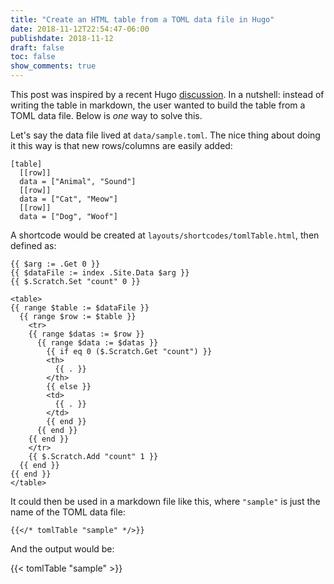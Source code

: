 ```yaml
---
title: "Create an HTML table from a TOML data file in Hugo"
date: 2018-11-12T22:54:47-06:00
publishdate: 2018-11-12
draft: false
toc: false
show_comments: true
---
```


This post was inspired by a recent Hugo [discussion](https://discourse.gohugo.io/t/how-to-create-tables-more-simpler-without-markdown/15254). In a nutshell: instead of writing the table in markdown, the user wanted to build the table from a TOML data file. Below is _one_ way to solve this. 

Let's say the data file lived at `data/sample.toml`. The nice thing about doing it this way is that new rows/columns are easily added: 

```
[table]
  [[row]]
  data = ["Animal", "Sound"]
  [[row]]
  data = ["Cat", "Meow"]
  [[row]]
  data = ["Dog", "Woof"]
```

A shortcode would be created at `layouts/shortcodes/tomlTable.html`, then defined as:

```
{{ $arg := .Get 0 }}
{{ $dataFile := index .Site.Data $arg }}
{{ $.Scratch.Set "count" 0 }}

<table>
{{ range $table := $dataFile }}  
  {{ range $row := $table }}
    <tr>
    {{ range $datas := $row }}
      {{ range $data := $datas }}
        {{ if eq 0 ($.Scratch.Get "count") }}
        <th> 
          {{ . }}
        </th>
        {{ else }}
        <td> 
          {{ . }}
        </td>
        {{ end }}
      {{ end }}
    {{ end }}
    </tr>
    {{ $.Scratch.Add "count" 1 }}
  {{ end }}
{{ end }}
</table>
```

It could then be used in a markdown file like this, where `"sample"` is just the name of the TOML data file:

```
{{</* tomlTable "sample" */>}}
```

And the output would be:

{{< tomlTable "sample" >}}
